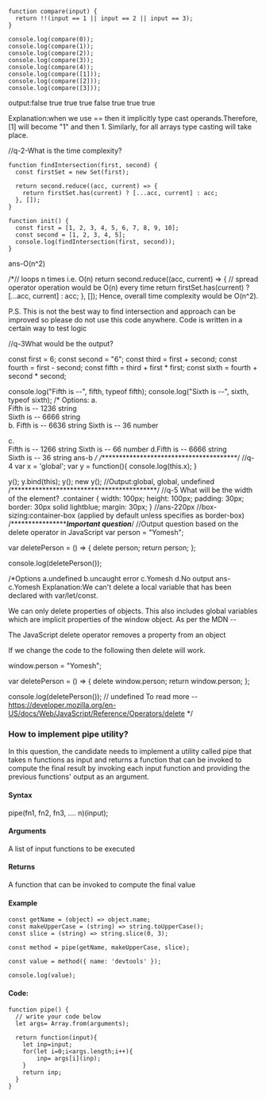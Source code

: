 ```
function compare(input) {
  return !!(input == 1 || input == 2 || input == 3);
}

console.log(compare(0));
console.log(compare(1));
console.log(compare(2));
console.log(compare(3));
console.log(compare(4));
console.log(compare([1]));
console.log(compare([2]));
console.log(compare([3]));
```
output:false true true true false true true true  

Explanation:when we use == then it implicitly type cast operands.Therefore, 
[1] will become "1" and then 1. 
Similarly, for all arrays type casting will take place.


 
//q-2-What is the time complexity?
```
function findIntersection(first, second) {
  const firstSet = new Set(first);

  return second.reduce((acc, current) => {
    return firstSet.has(current) ? [...acc, current] : acc;
  }, []);
}

function init() {
  const first = [1, 2, 3, 4, 5, 6, 7, 8, 9, 10];
  const second = [1, 2, 3, 4, 5];
  console.log(findIntersection(first, second));
}
```
ans-O(n^2)  

/*// loops n times i.e. O(n)
return second.reduce((acc, current) => {
    // spread operator operation would be O(n) every time
	return firstSet.has(current) ? [...acc, current] : acc;
}, []);
Hence, overall time complexity would be O(n^2).

P.S. This is not the best way to find intersection and approach can be improved so please
do not use this code anywhere. 
Code is written in a certain way to test logic


//q-3What would be the output?

const first = 6;
const second = "6";
const third = first + second;
const fourth = first - second;
const fifth = third + first * first;
const sixth = fourth + second * second;

console.log("Fifth is --", fifth, typeof fifth);
console.log("Sixth is --", sixth, typeof sixth);
/*
Options:
a.                                                                
Fifth is -- 1236 string                                                                  
Sixth is -- 6666 string                                              
b.
  Fifth is -- 6636 string
  Sixth is -- 36 number

c.  
 Fifth is -- 1266 string
   Sixth is -- 66 number 
d.Fifth is -- 6666 string   
  Sixth is -- 36 string
ans-b
*/
/****************************************/
//q-4
var x = 'global';
var y = function(){
  console.log(this.x);
}

y();
y.bind(this);
y();
new y();
//Output:global, global, undefined
/******************************************/
//q-5 What will be the width of the element?
.container {
  width: 100px;
  height: 100px;
  padding: 30px;
  border: 30px solid lightblue;
  margin: 30px;
}
//ans-220px
//box-sizing:container-box  (applied by default unless specifies as border-box)
/*************************************Important question*********************/
//Output question based on the delete operator in JavaScript
var person = "Yomesh";

var deletePerson = () => {
  delete person;
  return person;
};

console.log(deletePerson());

/*Options
a.undefined b.uncaught error c.Yomesh d.No output
ans- c.Yomesh
Explanation:We can't delete a local variable that has been declared with var/let/const.

We can only delete properties of objects. This also includes global variables which are
implicit properties of the window object. As per the MDN --

The JavaScript delete operator removes a property from an object

If we change the code to the following then delete will work.

window.person = "Yomesh";

var deletePerson = () => {
  delete window.person;
  return window.person;
};

console.log(deletePerson()); // undefined
To read more -- https://developer.mozilla.org/en-US/docs/Web/JavaScript/Reference/Operators/delete
*/


### How to implement pipe utility? 

In this question, the candidate needs to implement a utility called pipe that takes n 
functions as input and returns a function that can be invoked to compute the final result
by invoking each input  function and providing the previous functions' output as an argument.

#### Syntax
pipe(fn1, fn2, fn3, .... n)(input);
#### Arguments
A list of input functions to be executed
#### Returns
A function that can be invoked to compute the final value

#### Example
```
const getName = (object) => object.name;
const makeUpperCase = (string) => string.toUpperCase();
const slice = (string) => string.slice(0, 3);

const method = pipe(getName, makeUpperCase, slice);

const value = method({ name: 'devtools' });

console.log(value);
```

#### Code:
```
function pipe() {
  // write your code below
  let args= Array.from(arguments);

  return function(input){
    let inp=input;
    for(let i=0;i<args.length;i++){
        inp= args[i](inp);
    }
    return inp;
  }
}
```
